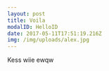 ```yaml
---
layout: post
title: Voila
modalID: HelloID
date: 2017-05-11T17:51:19.216Z
img: /img/uploads/alex.jpg
---
```

Kess wiie ewqw 
